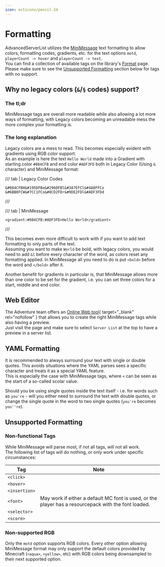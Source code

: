 ```yaml
---
icon: octicons/pencil-24
---
```


# Formatting

AdvancedServerList utilizes the [MiniMessage] text formatting to allow colors, formatting codes, gradients, etc. for the text options `motd`, `playerCount -> hover` and `playerCount -> text`.  
You can find a collection of available tags on the library's [Format] page. Please make sure to see the [Unsupported Formatting](#unsupported-formatting) section below for tags with no support.

## Why no legacy colors (`&`/`§` codes) support?

### The tl;dr

MiniMessage tags are overall more readable while also allowing a lot more ways of formatting, with Legacy colors becoming an unreadable mess the more complex your formatting is.

### The long explanation

Legacy colors are a mess to read. This becomes especially evident with gradients using RGB color support.  
As an example is here the text `Hello World` made into a Gradient with starting color `#084CFB` and end color `#ADF3FD` both in Legacy Color (Using `&` character) and MiniMessage format:

/// tab | Legacy Color Codes
```
&#084CFBH&#195DFBe&#296DFBl&#3A7EFCl&#4A8FFCo &#6BB0FCW&#7CC1FCo&#8CD2FDr&#9DE2FDl&#ADF3FDd
```
///

/// tab | MiniMessage
```
<gradient:#084CFB:#ADF3FD>Hello World</gradient>
```
///

This becomes even more difficult to work with if you want to add text formatting to only parts of the text.  
Assuming you want to make `World` be bold, with legacy colors, you would need to add `&l` before every character of the word, as colors reset any formatting applied. In MiniMessage all you need to do is put `<bold>` before the word and `</bold>` after it.

Another benefit for gradients in particular is, that MiniMessage allows more than one color to be set for the gradient, i.e. you can set three colors for a start, middle and end color.

## Web Editor

The Adventure team offers an [Online Web tool][webviewer]{ target="_blank" rel="nofollow" } that allows you to create the right MiniMessage tags while also having a preview.  
Just visit the page and make sure to select `Server List` at the top to have a preview in a server list.

## YAML Formatting

It is recommended to always surround your text with single or double quotes. This avoids situations where the YAML parses sees a specific character and treats it as a special YAML feature.  
This is especially the case with MiniMessage tags, where `<` can be seen as the start of a so-called scolar value.

Should you be using single quotes inside the text itself - i.e. for words such as `you're` - will you either need to surround the text with double quotes, or change the single quote in the word to two single quotes (`you're` becomes `you''re`).

## Unsupported Formatting

### Non-functional Tags

While MiniMessage will parse most, if not all tags, will not all work.  
The following list of tags will do nothing, or only work under specific circumstances:

| Tag           | Note                                                                                                 |
|---------------|------------------------------------------------------------------------------------------------------|
| `<click>`     |                                                                                                      |
| `<hover>`     |                                                                                                      |
| `<insertion>` |                                                                                                      |
| `<font>`      | May work if either a default MC font is used, or the player has a resourcepack with the font loaded. |
| `<selector>`  |                                                                                                      |
| `<score>`     |                                                                                                      |

### Non-supported RGB

Only the `motd` option supports RGB colors. Every other option allowing MiniMessage format may only support the default colors provided by Minecraft (`<aqua>`, `<yellow>`, etc) with RGB colors being downsampled to their next supported option.

[MiniMessage]: https://docs.advntr.dev/minimessage/index.html
[Format]: https://docs.advntr.dev/minimessage/format.html
[webviewer]: https://webui.advntr.dev/